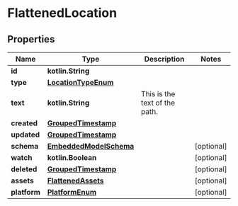 
# FlattenedLocation

## Properties
Name | Type | Description | Notes
------------ | ------------- | ------------- | -------------
**id** | **kotlin.String** |  | 
**type** | [**LocationTypeEnum**](LocationTypeEnum.md) |  | 
**text** | **kotlin.String** | This is the text of the path. | 
**created** | [**GroupedTimestamp**](GroupedTimestamp.md) |  | 
**updated** | [**GroupedTimestamp**](GroupedTimestamp.md) |  | 
**schema** | [**EmbeddedModelSchema**](EmbeddedModelSchema.md) |  |  [optional]
**watch** | **kotlin.Boolean** |  |  [optional]
**deleted** | [**GroupedTimestamp**](GroupedTimestamp.md) |  |  [optional]
**assets** | [**FlattenedAssets**](FlattenedAssets.md) |  |  [optional]
**platform** | [**PlatformEnum**](PlatformEnum.md) |  |  [optional]



